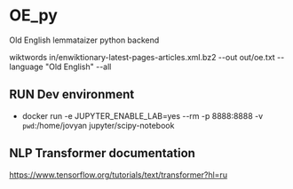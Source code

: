 # OE_py
Old English lemmataizer python backend

wiktwords in/enwiktionary-latest-pages-articles.xml.bz2 --out out/oe.txt --language "Old English" --all

## RUN Dev environment
 * docker run -e JUPYTER_ENABLE_LAB=yes --rm -p 8888:8888 -v `pwd`:/home/jovyan jupyter/scipy-notebook

## NLP Transformer documentation
https://www.tensorflow.org/tutorials/text/transformer?hl=ru